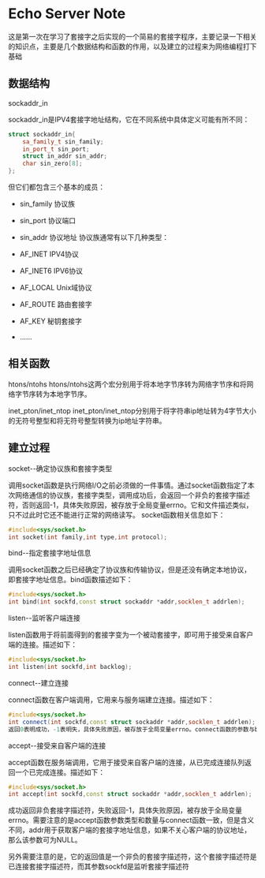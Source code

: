 # Echo Server Note

这是第一次在学习了套接字之后实现的一个简易的套接字程序，主要记录一下相关的知识点，主要是几个数据结构和函数的作用，以及建立的过程来为网络编程打下基础

## 数据结构

sockaddr_in

sockaddr_in是IPV4套接字地址结构，它在不同系统中具体定义可能有所不同：

```CPP
struct sockaddr_in{
    sa_family_t sin_family;
    in_port_t sin_port;
    struct in_addr sin_addr;
    char sin_zero[8];
};
```
但它们都包含三个基本的成员：

- sin_family 协议族
- sin_port 协议端口
- sin_addr 协议地址
协议族通常有以下几种类型：

- AF_INET IPV4协议
- AF_INET6 IPV6协议
- AF_LOCAL Unix域协议
- AF_ROUTE 路由套接字
- AF_KEY 秘钥套接字
- ......

## 相关函数

htons/ntohs
htons/ntohs这两个宏分别用于将本地字节序转为网络字节序和将网络字节序转为本地字节序。

inet_pton/inet_ntop
inet_pton/inet_ntop分别用于将字符串ip地址转为4字节大小的无符号整型和将无符号整型转换为ip地址字符串。

## 建立过程

socket--确定协议族和套接字类型

调用socket函数是执行网络I/O之前必须做的一件事情。通过socket函数指定了本次网络通信的协议族，套接字类型，调用成功后，会返回一个非负的套接字描述符，否则返回-1，具体失败原因，被存放于全局变量errno。它和文件描述类似，只不过此时它还不能进行正常的网络读写。
socket函数相关信息如下：

```CPP
#include<sys/socket.h>
int socket(int family,int type,int protocol);
```

bind--指定套接字地址信息

调用socket函数之后已经确定了协议族和传输协议，但是还没有确定本地协议，即套接字地址信息。bind函数描述如下：

```CPP
#include<sys/socket.h>
int bind(int sockfd,const struct sockaddr *addr,socklen_t addrlen);
```

listen--监听客户端连接

listen函数用于将前面得到的套接字变为一个被动套接字，即可用于接受来自客户端的连接。描述如下：

```CPP
#include<sys/socket.h>
int listen(int sockfd,int backlog);
```

connect--建立连接

connect函数在客户端调用，它用来与服务端建立连接。描述如下：

```CPP
#include<sys/socket.h>
int connect(int sockfd,const struct sockaddr *addr,socklen_t addrlen);
返回0表明成功，-1表明失，具体失败原因，被存放于全局变量errno。connect函数的参数与bind函数一样，这里就不多做解释了，只不过addr指明的是远端协议地址。如果本次连接是TCP协议，则connect函数调用将会发起TCP的三次握手。
```

accept--接受来自客户端的连接

accept函数在服务端调用，它用于接受来自客户端的连接，从已完成连接队列返回一个已完成连接。描述如下：

```CPP
#include<sys/socket.h>
int accept(int sockfd,const struct sockaddr *addr,socklen_t addrlen);
```

成功返回非负套接字描述符，失败返回-1，具体失败原因，被存放于全局变量errno。需要注意的是accept函数参数类型和数量与connect函数一致，但是含义不同，addr用于获取客户端的套接字地址信息，如果不关心客户端的协议地址，那么该参数可为NULL。

另外需要注意的是，它的返回值是一个非负的套接字描述符，这个套接字描述符是已连接套接字描述符，而其参数sockfd是监听套接字描述符
